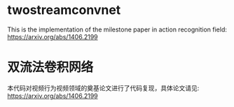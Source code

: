 # twostreamconvnet
This is the implementation of the milestone paper in action recognition field: https://arxiv.org/abs/1406.2199

# 双流法卷积网络
本代码对视频行为视频领域的奠基论文进行了代码复现，具体论文请见: https://arxiv.org/abs/1406.2199
